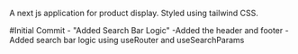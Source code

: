A next js application for product display. Styled using tailwind CSS.

#Initial Commit - "Added Search Bar Logic"
-Added the header and footer
-Added search bar logic using useRouter and useSearchParams
